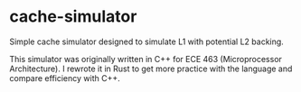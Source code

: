 # cache-simulator
Simple cache simulator designed to simulate L1 with potential L2 backing.

This simulator was originally written in C++ for ECE 463 (Microprocessor Architecture). I rewrote it in Rust to get more practice with the language and compare efficiency with C++.
